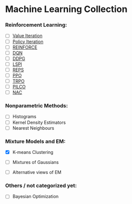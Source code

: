 # Machine Learning Collection

### Reinforcement Learning:
- [ ] [Value Iteration](http://incompleteideas.net/book/bookdraft2017nov5.pdf)
- [ ] [Policy Iteration](http://incompleteideas.net/book/bookdraft2017nov5.pdf)
- [ ] [REINFORCE](http://incompleteideas.net/book/bookdraft2017nov5.pdf)
- [ ] [DQN](https://www.cs.toronto.edu/~vmnih/docs/dqn.pdf)
- [ ] [DDPG](https://arxiv.org/abs/1509.02971)
- [ ] [LSPI](http://www.jmlr.org/papers/volume4/lagoudakis03a/lagoudakis03a.pdf)
- [ ] [REPS](https://www.ias.informatik.tu-darmstadt.de/uploads/Alumni/HerkeVanHoof/vanHoof_JMLR_2017.pdf)
- [ ] [PPO](https://arxiv.org/abs/1707.06347)
- [ ] [TRPO](https://arxiv.org/pdf/1502.05477.pdf)
- [ ] [PILCO](http://mlg.eng.cam.ac.uk/pilco/)
- [ ] [NAC](https://homes.cs.washington.edu/~todorov/courses/amath579/reading/NaturalActorCritic.pdf)

### Nonparametric Methods:
- [ ] Histograms
- [ ] Kernel Density Estimators
- [ ] Nearest Neighbours

### Mixture Models and EM:
- [x] K-means Clustering
- [ ] Mixtures of Gaussians
- [ ] Alternative views of EM


### Others / not categorized yet:
- [ ] Bayesian Optimization
